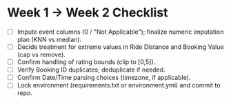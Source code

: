# Week 1 → Week 2 Checklist
- [ ] Impute event columns (0 / "Not Applicable"); finalize numeric imputation plan (KNN vs median).
- [ ] Decide treatment for extreme values in Ride Distance and Booking Value (cap vs remove).
- [ ] Confirm handling of rating bounds (clip to [0,5]).
- [ ] Verify Booking ID duplicates; deduplicate if needed.
- [ ] Confirm Date/Time parsing choices (timezone, if applicable).
- [ ] Lock environment (requirements.txt or environment.yml) and commit to repo.